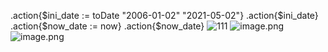 .action{$ini_date := toDate "2006-01-02" "2021-05-02"}
.action{$ini_date}
.action{$now_date := now}
.action{$now_date}
![](assets/siyuan-128-20210604092437-7iqzf90.png "111")
![image.png](https://b3logfile.com/siyuan/1610205759005/assets/image-20210815154125-whdthe1.png "思源笔记云端功能截图，可以看到端到端加密、云端同步、云端备份、本地备份，多重保险，保护你的数据安全")
![image.png](https://b3logfile.com/siyuan/1610205759005/assets/image-20210815154125-whdthe1.png "思源笔记云端功能截图，可以看到端到端加密、云端同步、云端备份、本地备份，多重保险，保护你的数据安全")